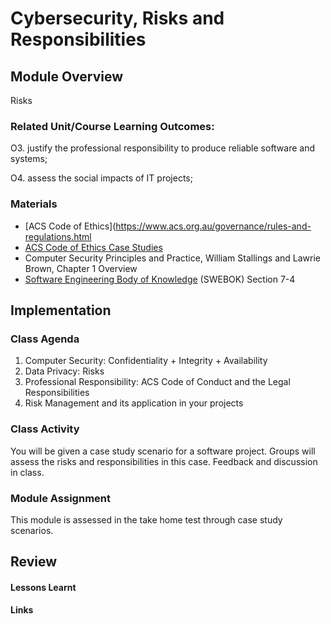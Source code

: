 # Cybersecurity, Risks and Responsibilities

## Module Overview
Risks


### Related Unit/Course Learning Outcomes:

O3. justify the professional responsibility to produce reliable software and systems; 

O4. assess the social impacts of IT projects; 

### Materials

- [ACS Code of Ethics](https://www.acs.org.au/governance/rules-and-regulations.html
- [ACS Code of Ethics Case Studies](https://www.acs.org.au/content/dam/acs/elected-members/pab/EthicsCommittee/ACS%20Code%20of%20Professional%20Conduct%20Case%20Studies.pdf)
- Computer Security Principles and Practice, William Stallings and Lawrie Brown, Chapter 1 Overview
- [Software Engineering Body of Knowledge](https://www.computer.org/education/bodies-of-knowledge/software-engineering) (SWEBOK) Section 7-4



## Implementation

### Class Agenda
1. Computer Security: Confidentiality + Integrity + Availability
2. Data Privacy: Risks 
3. Professional Responsibility: ACS Code of Conduct and the Legal Responsibilities
4. Risk Management and its application in your projects


### Class Activity
 
You will be given a case study scenario for a software project.
Groups will assess the risks and responsibilities in this case.
Feedback and discussion in class.


### Module Assignment

This module is assessed in the take home test through case study scenarios.

## Review
#### Lessons Learnt
#### Links
